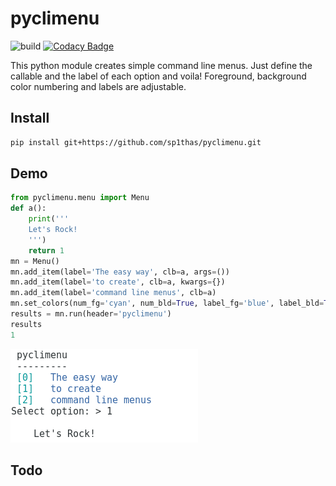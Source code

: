 # pyclimenu
![build](https://travis-ci.org/sp1thas/pyclimenu.svg?branch=master) [![Codacy Badge](https://api.codacy.com/project/badge/Grade/ecdea75af44541ef91e3ec465592cc32)](https://www.codacy.com/app/sp1thas/pyclimenu?utm_source=github.com&amp;utm_medium=referral&amp;utm_content=sp1thas/pyclimenu&amp;utm_campaign=Badge_Grade)

This python module creates simple command line menus. Just define the callable and the label of each option and voila!
Foreground, background color numbering and labels are adjustable.

## Install
```bash
pip install git+https://github.com/sp1thas/pyclimenu.git
```

## Demo
```python
from pyclimenu.menu import Menu
def a():
    print('''
    Let's Rock!
    ''')
    return 1
mn = Menu()
mn.add_item(label='The easy way', clb=a, args=())
mn.add_item(label='to create', clb=a, kwargs={})
mn.add_item(label='command line menus', clb=a)
mn.set_colors(num_fg='cyan', num_bld=True, label_fg='blue', label_bld=True)
results = mn.run(header='pyclimenu')
results 
1
```
![menu](imgs/display.png)

## Todo

